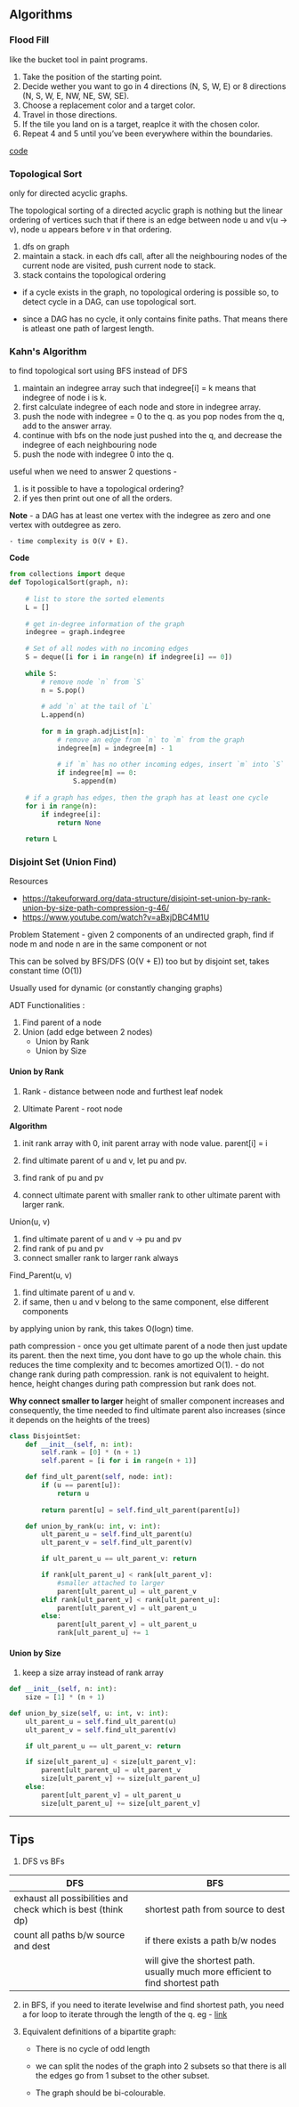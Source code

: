 ## Algorithms

### Flood Fill

like the bucket tool in paint programs. 
1. Take the position of the starting point.
2. Decide wether you want to go in 4 directions (N, S, W, E) or 8 directions (N, S, W, E, NW, NE, SW, SE).
3. Choose a replacement color and a target color.
4. Travel in those directions.
5. If the tile you land on is a target, reaplce it with the chosen color.
6. Repeat 4 and 5 until you’ve been everywhere within the boundaries.

[code](floodFill.py)


### Topological Sort
only for directed acyclic graphs.

The topological sorting of a directed acyclic graph is nothing but the linear ordering of vertices such that if there is an edge between node u and v(u -> v), node u appears before v in that ordering.

1. dfs on graph
2. maintain a stack. in each dfs call, after all the neighbouring nodes of the current node are visited, push current node to stack.
3. stack contains the topological ordering

- if a cycle exists in the graph, no topological ordering is possible so, to detect cycle in a DAG, can use topological sort.

- since a DAG has no cycle, it only contains finite paths. That means there is atleast one path of largest length. 



### Kahn's Algorithm
to find topological sort using BFS instead of DFS

1. maintain an indegree array such that indegree[i] = k means that indegree of node i is k.
2. first calculate indegree of each node and store in indegree array. 
3. push the node with indegree = 0 to the q. as you pop nodes from the q, add to the answer array.
4. continue with bfs on the node just pushed into the q, and decrease the indegree of each neighbouring node
5. push the node with indegree 0 into the q.

useful when we need to answer 2 questions - 
1. is it possible to have a topological ordering?
2. if yes then print out one of all the orders.

**Note** 
    - a DAG has at least one vertex with the indegree as zero and one vertex with outdegree as zero.

    - time complexity is O(V + E). 

**Code**
```Python
from collections import deque
def TopologicalSort(graph, n):
 
    # list to store the sorted elements
    L = []
 
    # get in-degree information of the graph
    indegree = graph.indegree
 
    # Set of all nodes with no incoming edges
    S = deque([i for i in range(n) if indegree[i] == 0])
 
    while S:
        # remove node `n` from `S`
        n = S.pop()
 
        # add `n` at the tail of `L`
        L.append(n)
 
        for m in graph.adjList[n]:
            # remove an edge from `n` to `m` from the graph
            indegree[m] = indegree[m] - 1
 
            # if `m` has no other incoming edges, insert `m` into `S`
            if indegree[m] == 0:
                S.append(m)
 
    # if a graph has edges, then the graph has at least one cycle
    for i in range(n):
        if indegree[i]:
            return None
 
    return L
```

### Disjoint Set (Union Find)
Resources 
- https://takeuforward.org/data-structure/disjoint-set-union-by-rank-union-by-size-path-compression-g-46/
- https://www.youtube.com/watch?v=aBxjDBC4M1U

Problem Statement - given 2 components of an undirected graph, find if node m and node n are in the same component or not

This can be solved by BFS/DFS (O(V + E)) too but by disjoint set, takes constant time (O(1))

Usually used for dynamic (or constantly changing graphs)

ADT Functionalities :
1. Find parent of a node
2. Union (add edge between 2 nodes) 
    - Union by Rank
    - Union by Size

#### Union by Rank
1. Rank - distance between node and furthest leaf nodek

2. Ultimate Parent - root node

**Algorithm**
1. init rank array with 0, init parent array with node value. parent[i] = i

2. find ultimate parent of u and v, let pu and pv.

3. find rank of pu and pv

4. connect ultimate parent with smaller rank to other ultimate parent with larger rank.


Union(u, v)
1. find ultimate parent of u and v -> pu and pv
2. find rank of pu and pv
3. connect smaller rank to larger rank always

Find_Parent(u, v)
1. find ultimate parent of u and v.
2. if same, then u and v belong to the same component, else different components

by applying union by rank, this takes O(logn) time.

path compression - once you get ultimate parent of a node then just update its parent. then the next time, you dont have to go up the whole chain. this reduces the time complexity and tc becomes amortized O(1). 
                - do not change rank during path compression. rank is not equivalent to height. hence, height changes during path compression but rank does not.

**Why connect smaller to larger**
height of smaller component increases and consequently, the time needed to find ultimate parent also increases (since it depends on the heights of the trees)

```Python
class DisjointSet:
    def __init__(self, n: int):
        self.rank = [0] * (n + 1)
        self.parent = [i for i in range(n + 1)]

    def find_ult_parent(self, node: int):
        if (u == parent[u]):
            return u
        
        return parent[u] = self.find_ult_parent(parent[u])

    def union_by_rank(u: int, v: int):
        ult_parent_u = self.find_ult_parent(u)
        ult_parent_v = self.find_ult_parent(v)

        if ult_parent_u == ult_parent_v: return

        if rank[ult_parent_u] < rank[ult_parent_v]:
            #smaller attached to larger
            parent[ult_parent_u] = ult_parent_v
        elif rank[ult_parent_v] < rank[ult_parent_u]:
            parent[ult_parent_v] = ult_parent_u
        else:
            parent[ult_parent_v] = ult_parent_u
            rank[ult_parent_u] += 1
```

#### Union by Size
1. keep a size array instead of rank array

```Python
def __init__(self, n: int):
    size = [1] * (n + 1)

def union_by_size(self, u: int, v: int):
    ult_parent_u = self.find_ult_parent(u)
    ult_parent_v = self.find_ult_parent(v)

    if ult_parent_u == ult_parent_v: return

    if size[ult_parent_u] < size[ult_parent_v]:
        parent[ult_parent_u] = ult_parent_v
        size[ult_parent_v] += size[ult_parent_u]
    else:
        parent[ult_parent_v] = ult_parent_u
        size[ult_parent_u] += size[ult_parent_v]
```
---------------------------

## Tips
1. DFS vs BFs

|DFS |BFS|
|---|---|
|exhaust all possibilities and check which is best (think dp)|shortest path from source to dest|
|count all paths b/w source and dest|if there exists a path b/w nodes|
||will give the shortest path. usually much more efficient to find shortest path|


2. in BFS, if you need to iterate levelwise and find shortest path, you need a for loop to iterate through the length of the q. eg - [link](OnlyBFSorDFS\wordLadder.py)

3. Equivalent definitions of a bipartite graph:

    - There is no cycle of odd length

    - we can split the nodes of the graph  into 2 subsets so that there is all the edges go from 1 subset to the other subset.

    - The graph should be bi-colourable.